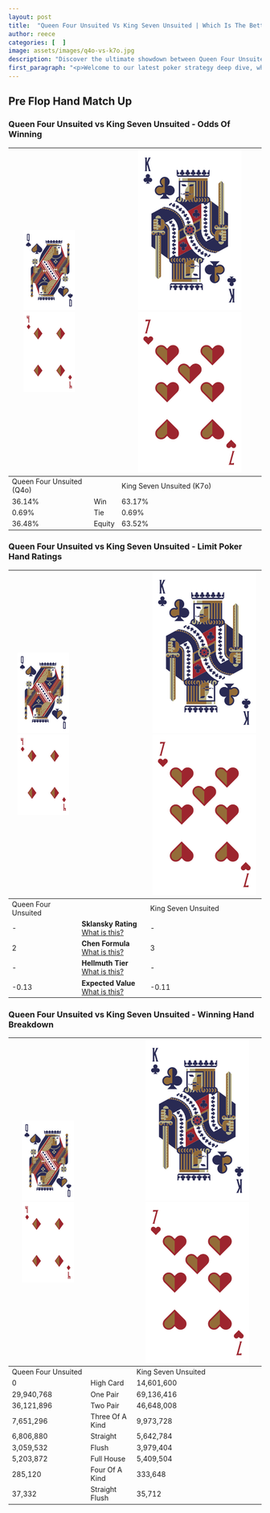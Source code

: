 ```yaml
---
layout: post
title:  "Queen Four Unsuited Vs King Seven Unsuited | Which Is The Better Hand In Poker? A Complete Guide"
author: reece
categories: [  ]
image: assets/images/q4o-vs-k7o.jpg
description: "Discover the ultimate showdown between Queen Four Unsuited and King Seven Unsuited in poker! Uncover the odds, strategies, and scenarios where one hand triumphs over the other. Get ready to up your poker game with this thrilling analysis."
first_paragraph: "<p>Welcome to our latest poker strategy deep dive, where we're pitting two distinct hands against each other in a high-stakes showdown: Queen Four Unsuited vs King Seven Unsuited.</p><p>In the dynamic world of poker, every decision counts, and knowing which hand holds the upper hand is key to your success at the table.</p><p>In this article, we'll dissect these two hands, explore the scenarios where one dominates the other, and equip you with the knowledge to make strategic choices that can tip the odds in your favor.</p><p>Get ready to unravel the intriguing dynamics of these poker hands and elevate your game to new heights.</p>"
---
```




[comment]: # (sp0)

## Pre Flop Hand Match Up

<div class="table hand-ratings" markdown="1"> 



### Queen Four Unsuited vs King Seven Unsuited - Odds Of Winning


    
| ![image info](assets/images/hand1/Q.png) ![image info](assets/images/hand1/4o.png) |  | ![image info](assets/images/hand2/K.png) ![image info](assets/images/hand2/7o.png) |
| -------- | -------- | -------- |
| Queen Four Unsuited (Q4o) |  | King Seven Unsuited (K7o) |
| 36.14% | Win | 63.17% |
| 0.69% | Tie | 0.69% |
| 36.48% | Equity | 63.52% |




[comment]: # (sp1)



### Queen Four Unsuited vs King Seven Unsuited - Limit Poker Hand Ratings


    
| ![image info](assets/images/hand1/Q.png) ![image info](assets/images/hand1/4o.png) |  | ![image info](assets/images/hand2/K.png) ![image info](assets/images/hand2/7o.png) |
| -------- | -------- | -------- |
| Queen Four Unsuited |  | King Seven Unsuited |
| - | **Sklansky Rating** [What is this?](/sklansky-rating-explained) | - |
| 2 | **Chen Formula** [What is this?](/chen-formula-explained) | 3 |
| - | **Hellmuth Tier** [What is this?](/Hellmuth-tier-explained) | - |
| -0.13 | **Expected Value** [What is this?](/expected-value-explained) | -0.11 |




[comment]: # (sp2)



### Queen Four Unsuited vs King Seven Unsuited - Winning Hand Breakdown


    
| ![image info](assets/images/hand1/Q.png) ![image info](assets/images/hand1/4o.png) |  | ![image info](assets/images/hand2/K.png) ![image info](assets/images/hand2/7o.png) |
| -------- | -------- | -------- |
| Queen Four Unsuited |  | King Seven Unsuited |
| 0 | High Card | 14,601,600 |
| 29,940,768 | One Pair | 69,136,416 |
| 36,121,896 | Two Pair | 46,648,008 |
| 7,651,296 | Three Of A Kind | 9,973,728 |
| 6,806,880 | Straight | 5,642,784 |
| 3,059,532 | Flush | 3,979,404 |
| 5,203,872 | Full House | 5,409,504 |
| 285,120 | Four Of A Kind | 333,648 |
| 37,332 | Straight Flush | 35,712 |




[comment]: # (sp3)



</div>

[comment]: # (sp4)



[comment]: # (sp5)

